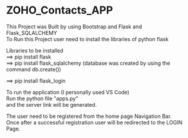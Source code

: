 # ZOHO_Contacts_APP

This Project was Built by using Bootstrap and Flask and Flask_SQLALCHEMY <br/>
To Run this Project user need to install the libraries of python flask <br/>

Libraries to be installed <br/>
==> pip install flask <br/>
==> pip install flask_sqlalchemy (database was created by using the command db.create())<br/>
      
==> pip install flask_login <br/>


To run the application (I personally used VS Code) <br/>
Run the python file "apps.py" <br/>
and the server link will be generated. <br/>

The user need to be registered from the home page Navigation Bar. <br/>
Once after a successful registration user will be redirected to the LOGIN Page.
